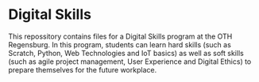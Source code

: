 # Digital Skills

This repossitory contains files for a Digital Skills program at the OTH Regensburg. In this program, students can learn hard skills (such as Scratch, Python, Web Technologies and IoT basics) as well as soft skills (such as agile project management, User Experience and Digital Ethics) to prepare themselves for the future workplace.
